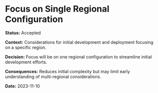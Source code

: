 # Focus on Single Regional Configuration

**Status:** Accepted

**Context:** Considerations for initial development and deployment focusing on a specific region.

**Decision:** Focus will be on one regional configuration to streamline initial development efforts.

**Consequences:** Reduces initial complexity but may limit early understanding of multi-regional considerations.

**Date:** 2023-11-10

